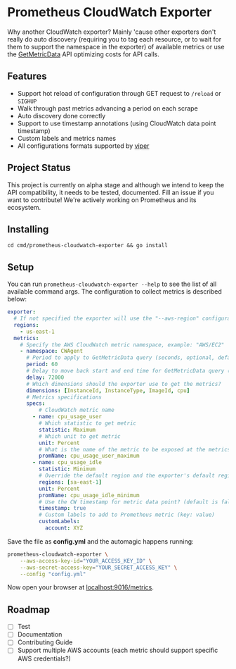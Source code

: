 # Prometheus CloudWatch Exporter

Why another CloudWatch exporter? Mainly 'cause other exporters don't really do auto discovery (requiring you to tag each resource, or to wait for them to support the namespace in the exporter) of available metrics or use the [GetMetricData](https://docs.aws.amazon.com/AmazonCloudWatch/latest/APIReference/API_GetMetricData.html) API optimizing costs for API calls.

## Features

* Support hot reload of configuration through GET request to `/reload` or `SIGHUP`
* Walk through past metrics advancing a period on each scrape
* Auto discovery done correctly
* Support to use timestamp annotations (using CloudWatch data point timestamp)
* Custom labels and metrics names
* All configurations formats supported by [viper](https://github.com/spf13/viper)

## Project Status

This project is currently on alpha stage and although we intend to keep the API compatibility, it needs to be tested, documented. Fill an issue if you want to contribute! We're actively working on Prometheus and its ecosystem.

## Installing

`cd cmd/prometheus-cloudwatch-exporter && go install`

## Setup

You can run `prometheus-cloudwatch-exporter --help` to see the list of all available command args. The configuration to collect metrics is described below:

```yml
exporter:
  # If not specified the exporter will use the "--aws-region" configuration
  regions:
    - us-east-1
  metrics:
    # Specify the AWS CloudWatch metric namespace, example: "AWS/EC2"
    - namespace: CWAgent
      # Period to apply to GetMetricData query (seconds, optional, default is 60)
      period: 60
      # Delay to move back start and end time for GetMetricData query (seconds, optional, default is 600)
      delay: 72000
      # Which dimensions should the exporter use to get the metrics?
      dimensions: [InstanceId, InstanceType, ImageId, cpu]
      # Metrics specifications
      specs:
          # CloudWatch metric name
        - name: cpu_usage_user
          # Which statistic to get metric
          statistic: Maximum
          # Which unit to get metric
          unit: Percent
          # What is the name of the metric to be exposed at the metrics endpoint?
          promName: cpu_usage_user_maximum
        - name: cpu_usage_idle
          statistic: Minimum
          # Override the default region and the exporter's default regions
          regions: [sa-east-1]
          unit: Percent
          promName: cpu_usage_idle_minimum
          # Use the CW timestamp for metric data point? (default is false)
          timestamp: true
          # Custom labels to add to Prometheus metric (key: value)
          customLabels:
            account: XYZ
```

Save the file as **config.yml** and the automagic happens running:

```bash
prometheus-cloudwatch-exporter \
    --aws-access-key-id="YOUR_ACCESS_KEY_ID" \
    --aws-secret-access-key="YOUR_SECRET_ACCESS_KEY" \
    --config "config.yml"
```

Now open your browser at [localhost:9016/metrics](http://localhost:9016/metrics).

## Roadmap

- [ ] Test
- [ ] Documentation
- [ ] Contributing Guide
- [ ] Support multiple AWS accounts (each metric should support specific AWS credentials?)
